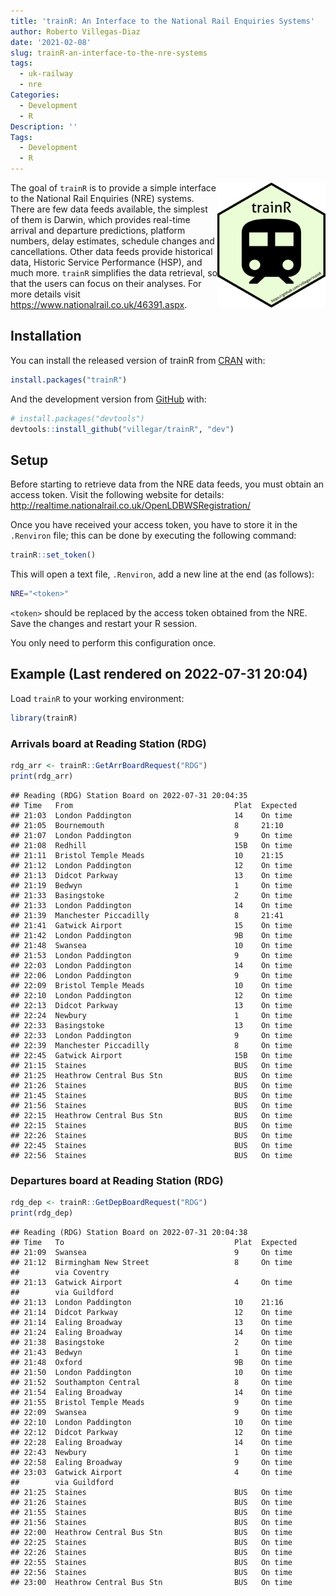 ```yaml
---
title: 'trainR: An Interface to the National Rail Enquiries Systems'
author: Roberto Villegas-Diaz
date: '2021-02-08'
slug: trainR-an-interface-to-the-nre-systems
tags:
  - uk-railway
  - nre
Categories:
  - Development
  - R
Description: ''
Tags:
  - Development
  - R
---
```


<img src="https://raw.githubusercontent.com/villegar/trainR/main/inst/images/logo.png" alt="logo" align="right" height=200px/>

The goal of `trainR` is to provide a simple interface to the 
National Rail Enquiries (NRE) systems. There are few data feeds 
available, the simplest of them is Darwin, which provides real-time 
arrival and departure predictions, platform numbers, delay estimates, 
schedule changes and cancellations. Other data feeds provide historical 
data, Historic Service Performance (HSP), and much more. `trainR` 
simplifies the data retrieval, so that the users can focus on their 
analyses. For more details visit 
https://www.nationalrail.co.uk/46391.aspx.

## Installation

You can install the released version of trainR from [CRAN](https://CRAN.R-project.org) with:

``` r
install.packages("trainR")
```

And the development version from [GitHub](https://github.com/) with:

``` r
# install.packages("devtools")
devtools::install_github("villegar/trainR", "dev")
```

## Setup
Before starting to retrieve data from the NRE data feeds, you must obtain an access token. 
Visit the following website for details: http://realtime.nationalrail.co.uk/OpenLDBWSRegistration/

Once you have received your access token, you have to store it in the `.Renviron` file; this can be 
done by executing the following command:


```r
trainR::set_token()
```

This will open a text file, `.Renviron`, add a new line at the end (as follows):

```bash
NRE="<token>"
```

`<token>` should be replaced by the access token obtained from the NRE. Save the changes and restart 
your R session.

You only need to perform this configuration once.

## Example (Last rendered on 2022-07-31 20:04)

Load `trainR` to your working environment:

```r
library(trainR)
```

### Arrivals board at Reading Station (RDG)


```r
rdg_arr <- trainR::GetArrBoardRequest("RDG")
print(rdg_arr)
```

```
## Reading (RDG) Station Board on 2022-07-31 20:04:35
## Time   From                                    Plat  Expected
## 21:03  London Paddington                       14    On time
## 21:05  Bournemouth                             8     21:10
## 21:07  London Paddington                       9     On time
## 21:08  Redhill                                 15B   On time
## 21:11  Bristol Temple Meads                    10    21:15
## 21:12  London Paddington                       12    On time
## 21:13  Didcot Parkway                          13    On time
## 21:19  Bedwyn                                  1     On time
## 21:33  Basingstoke                             2     On time
## 21:33  London Paddington                       14    On time
## 21:39  Manchester Piccadilly                   8     21:41
## 21:41  Gatwick Airport                         15    On time
## 21:42  London Paddington                       9B    On time
## 21:48  Swansea                                 10    On time
## 21:53  London Paddington                       9     On time
## 22:03  London Paddington                       14    On time
## 22:06  London Paddington                       9     On time
## 22:09  Bristol Temple Meads                    10    On time
## 22:10  London Paddington                       12    On time
## 22:13  Didcot Parkway                          13    On time
## 22:24  Newbury                                 1     On time
## 22:33  Basingstoke                             13    On time
## 22:33  London Paddington                       9     On time
## 22:39  Manchester Piccadilly                   8     On time
## 22:45  Gatwick Airport                         15B   On time
## 21:15  Staines                                 BUS   On time
## 21:25  Heathrow Central Bus Stn                BUS   On time
## 21:26  Staines                                 BUS   On time
## 21:45  Staines                                 BUS   On time
## 21:56  Staines                                 BUS   On time
## 22:15  Heathrow Central Bus Stn                BUS   On time
## 22:15  Staines                                 BUS   On time
## 22:26  Staines                                 BUS   On time
## 22:45  Staines                                 BUS   On time
## 22:56  Staines                                 BUS   On time
```

### Departures board at Reading Station (RDG)


```r
rdg_dep <- trainR::GetDepBoardRequest("RDG")
print(rdg_dep)
```

```
## Reading (RDG) Station Board on 2022-07-31 20:04:38
## Time   To                                      Plat  Expected
## 21:09  Swansea                                 9     On time
## 21:12  Birmingham New Street                   8     On time
##        via Coventry                            
## 21:13  Gatwick Airport                         4     On time
##        via Guildford                           
## 21:13  London Paddington                       10    21:16
## 21:14  Didcot Parkway                          12    On time
## 21:14  Ealing Broadway                         13    On time
## 21:24  Ealing Broadway                         14    On time
## 21:38  Basingstoke                             2     On time
## 21:43  Bedwyn                                  1     On time
## 21:48  Oxford                                  9B    On time
## 21:50  London Paddington                       10    On time
## 21:52  Southampton Central                     8     On time
## 21:54  Ealing Broadway                         14    On time
## 21:55  Bristol Temple Meads                    9     On time
## 22:09  Swansea                                 9     On time
## 22:10  London Paddington                       10    On time
## 22:12  Didcot Parkway                          12    On time
## 22:28  Ealing Broadway                         14    On time
## 22:43  Newbury                                 1     On time
## 22:58  Ealing Broadway                         9     On time
## 23:03  Gatwick Airport                         4     On time
##        via Guildford                           
## 21:25  Staines                                 BUS   On time
## 21:26  Staines                                 BUS   On time
## 21:55  Staines                                 BUS   On time
## 21:56  Staines                                 BUS   On time
## 22:00  Heathrow Central Bus Stn                BUS   On time
## 22:25  Staines                                 BUS   On time
## 22:26  Staines                                 BUS   On time
## 22:55  Staines                                 BUS   On time
## 22:56  Staines                                 BUS   On time
## 23:00  Heathrow Central Bus Stn                BUS   On time
```
